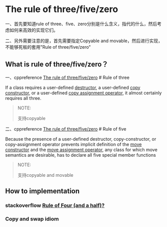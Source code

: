 # The rule of three/five/zero



一、首先要知道rule of three、five、zero分别是什么含义，指代的什么，然后考虑如何来高效的实现它们。

二、另外需要注意的是，首先需要指定Copyable and movable，然后进行实现，不能够死板的套用"Rule of three/five/zero"

## What is rule of three/five/zero？

一、cppreference [The rule of three/five/zero](https://en.cppreference.com/w/cpp/language/rule_of_three) # Rule of three

If a class requires a user-defined [destructor](https://en.cppreference.com/w/cpp/language/destructor), a user-defined [copy constructor](https://en.cppreference.com/w/cpp/language/copy_constructor), or a user-defined [copy assignment operator](https://en.cppreference.com/w/cpp/language/as_operator), it almost certainly requires all three.

> NOTE: 
>
> 支持copyable

二、cppreference [The rule of three/five/zero](https://en.cppreference.com/w/cpp/language/rule_of_three) # Rule of five

Because the presence of a user-defined destructor, copy-constructor, or copy-assignment operator prevents implicit definition of the [move constructor](https://en.cppreference.com/w/cpp/language/move_constructor) and the [move assignment operator](https://en.cppreference.com/w/cpp/language/move_operator), any class for which move semantics are desirable, has to declare all five special member functions

> NOTE: 
>
> 支持copyable and movable



## How to implementation



### stackoverflow [Rule of Four (and a half)?](https://stackoverflow.com/questions/45754226/what-is-the-rule-of-four-and-a-half)



### Copy and swap idiom

